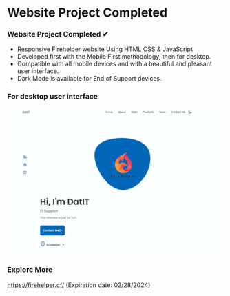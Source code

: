 # Website Project Completed
### Website Project Completed ✔
- Responsive Firehelper website Using HTML CSS & JavaScript
- Developed first with the Mobile First methodology, then for desktop.
- Compatible with all mobile devices and with a beautiful and pleasant user interface.
- Dark Mode is available for End of Support devices.

### For desktop user interface
![Preview1.PNG](/Preview1.PNG)

### Explore More
https://firehelper.cf/
(Expiration date: 02/28/2024)
